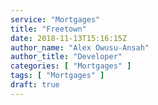 ```yaml
---
service: "Mortgages"
title: "Freetown"
date: 2018-11-13T15:16:15Z
author_name: "Alex Owusu-Ansah"
author_title: "Developer"
categories: [ "Mortgages" ]
tags: [ "Mortgages" ]
draft: true
---
```

